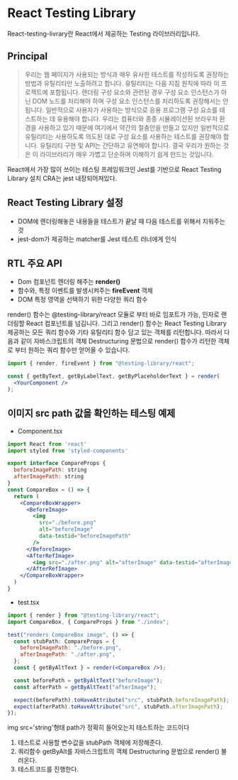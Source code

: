 # React Testing Library

React-testing-livrary란 React에서 제공하는 Testing 라이브러리입니다.

## Principal

> 우리는 웹 페이지가 사용되는 방식과 매우 유사한 테스트를 작성하도록 권장하는 방법과 유틸리티만 노출하려고 합니다.
> 유틸리티는 다음 지침 원칙에 따라 이 프로젝트에 포함됩니다.
> 렌더링 구성 요소와 관련된 경우 구성 요소 인스턴스가 아닌 DOM 노드를 처리해야 하며 구성 요소 인스턴스를 처리하도록 권장해서는 안 됩니다.
> 일반적으로 사용자가 사용하는 방식으로 응용 프로그램 구성 요소를 테스트하는 데 유용해야 합니다. 우리는 컴퓨터와 종종 시뮬레이션된 브라우저 환경을 사용하고 있기 때문에 여기에서 약간의 절충안을 만들고 있지만 일반적으로 유틸리티는 사용하도록 의도된 대로 구성 요소를 사용하는 테스트를 권장해야 합니다.
> 유틸리티 구현 및 API는 간단하고 유연해야 합니다.
> 결국 우리가 원하는 것은 이 라이브러리가 매우 가볍고 단순하며 이해하기 쉽게 만드는 것입니다.

React에서 가장 많이 쓰이는 테스팅 프레임워크인 Jest를 기반으로 React Testing Library 설치
CRA는 jest 내장되어져있다.

## React Testing Library 설정

- DOM에 렌더링해놓은 내용들을 테스트가 끝날 때 다음 테스트를 위해서 지워주는 것
- jest-dom가 제공하는 matcher를 Jest 테스트 러너에게 인식

## RTL 주요 API

- Dom 컴포넌트 렌더링 해주는 <b>render()</b>
- 함수와, 특정 이벤트를 발생시켜주는 <b>fireEvent</b> 객체
- DOM 특정 영역을 선택하기 위한 다양한 쿼리 함수

render() 함수는 @testing-library/react 모듈로 부터 바로 임포트가 가능, 인자로 랜더링할 React 컴포넌트를 넘김니다. 그리고 render() 함수는 React Testing Library 제공하는 모든 쿼리 함수와 기타 유틸리티 함수 담고 있는 객체를 리턴합니다. 따라서 다음과 같이 자바스크립트의 객체 Destructuring 문법으로 render() 함수가 리턴한 객체로 부터 원하는 쿼리 함수만 얻어올 수 있습니다.

```jsx
import { render, fireEvent } from "@testing-library/react";

const { getByText, getByLabelText, getByPlaceholderText } = render(
  <YourComponent />
);
```

## 이미지 src path 값을 확인하는 테스팅 예제

- Component.tsx

```jsx
import React from 'react'
import styled from 'styled-components'

export interface CompareProps {
  beforeImagePath: string
  afterImagePath: string
}
const CompareBox = () => {
  return (
    <CompareBoxWrapper>
      <BeforeImage>
        <img
          src="./before.png"
          alt="beforeImage"
          data-testid="beforeImagePath"
        />
      </BeforeImage>
      <AfterRefImage>
        <img src="./after.png" alt="afterImage" data-testid="afterImagePath" />
      </AfterRefImage>
    </CompareBoxWrapper>
  )
}
```

- test.tsx

```jsx
import { render } from "@testing-library/react";
import CompareBox, { CompareProps } from "./index";

test("renders CompareBox image", () => {
  const stubPath: CompareProps = {
    beforeImagePath: "./before.png",
    afterImagePath: "./after.png",
  };
  const { getByAltText } = render(<CompareBox />);

  const beforePath = getByAltText("beforeImage");
  const afterPath = getByAltText("afterImage");

  expect(beforePath).toHaveAttribute("src", stubPath.beforeImagePath);
  expect(afterPath).toHaveAttribute("src", stubPath.afterImagePath);
});
```

img src='string'형태 path가 정확히 들어오는지 테스트하는 코드이다

1. 테스트로 사용할 변수값을 stubPath 객체에 저장해준다.
2. 쿼리함수 getByAlt를 자바스크립트의 객체 Destructuring 문법으로 render() 불러온다.
3. 테스트코드를 진행한다.

